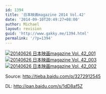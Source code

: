 ```yaml
---
id: 1394
title: '日本映画magazine 2014 Vol.42'
date: '2014-09-10T20:49:27+08:00'
author: Michael
layout: revision
guid: 'http://www.gakky.me/1394.html'
permalink: '/?p=1394'
---
```


[![20140626 日本映画magazine Vol. 42_001](http://www.yui-aragaki.org/wp-content/uploads/2014/09/20140626-日本映画magazine-Vol.-42_001.jpg)![20140626 日本映画magazine Vol. 42_003](http://www.yui-aragaki.org/wp-content/uploads/2014/09/20140626-日本映画magazine-Vol.-42_003.jpg)](http://www.yui-aragaki.org/wp-content/uploads/2014/09/20140626-日本映画magazine-Vol.-42_003.jpg) [![20140626 日本映画magazine Vol. 42_002](http://www.yui-aragaki.org/wp-content/uploads/2014/09/20140626-日本映画magazine-Vol.-42_002.jpg)](http://www.yui-aragaki.org/wp-content/uploads/2014/09/20140626-日本映画magazine-Vol.-42_002.jpg)

Source: <http://tieba.baidu.com/p/3272912545>

DL: <http://pan.baidu.com/s/1dD8af5Z>